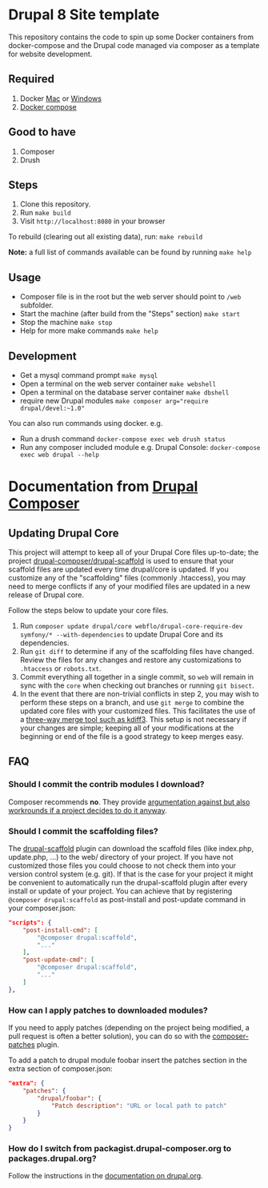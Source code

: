 # Drupal 8 Site template

This repository contains the code to spin up some Docker containers from docker-compose and the Drupal code managed via composer as a template for website development.

## Required
1. Docker [Mac](https://docs.docker.com/docker-for-mac/) or [Windows](https://docs.docker.com/docker-for-windows/)
1. [Docker compose](https://docs.docker.com/compose/)

## Good to have
1. Composer
1. Drush

## Steps

1. Clone this repository.
1. Run `make build`
1. Visit `http://localhost:8080` in your browser

To rebuild (clearing out all existing data), run: `make rebuild`

**Note:** a full list of commands available can be found by running `make help`

## Usage

* Composer file is in the root but the web server should point to `/web` subfolder.
* Start the machine (after build from the "Steps" section) `make start`
* Stop the machine `make stop`
* Help for more make commands `make help`

## Development

* Get a mysql command prompt `make mysql`
* Open a terminal on the web server container `make webshell`
* Open a terminal on the database server container `make dbshell`
* require new Drupal modules `make composer arg="require drupal/devel:~1.0"`

You can also run commands using docker. e.g.

* Run a drush command `docker-compose exec web drush status`
* Run any composer included module e.g. Drupal Console: `docker-compose exec web drupal --help`

# Documentation from [Drupal Composer](https://github.com/drupal-composer/drupal-project)

## Updating Drupal Core

This project will attempt to keep all of your Drupal Core files up-to-date; the
project [drupal-composer/drupal-scaffold](https://github.com/drupal-composer/drupal-scaffold)
is used to ensure that your scaffold files are updated every time drupal/core is
updated. If you customize any of the "scaffolding" files (commonly .htaccess),
you may need to merge conflicts if any of your modified files are updated in a
new release of Drupal core.

Follow the steps below to update your core files.

1. Run `composer update drupal/core webflo/drupal-core-require-dev symfony/* --with-dependencies` to update Drupal Core and its dependencies.
1. Run `git diff` to determine if any of the scaffolding files have changed.
   Review the files for any changes and restore any customizations to
  `.htaccess` or `robots.txt`.
1. Commit everything all together in a single commit, so `web` will remain in
   sync with the `core` when checking out branches or running `git bisect`.
1. In the event that there are non-trivial conflicts in step 2, you may wish
   to perform these steps on a branch, and use `git merge` to combine the
   updated core files with your customized files. This facilitates the use
   of a [three-way merge tool such as kdiff3](http://www.gitshah.com/2010/12/how-to-setup-kdiff-as-diff-tool-for-git.html). This setup is not necessary if your changes are simple;
   keeping all of your modifications at the beginning or end of the file is a
   good strategy to keep merges easy.

## FAQ

### Should I commit the contrib modules I download?

Composer recommends **no**. They provide [argumentation against but also
workrounds if a project decides to do it anyway](https://getcomposer.org/doc/faqs/should-i-commit-the-dependencies-in-my-vendor-directory.md).

### Should I commit the scaffolding files?

The [drupal-scaffold](https://github.com/drupal-composer/drupal-scaffold) plugin can download the scaffold files (like
index.php, update.php, …) to the web/ directory of your project. If you have not customized those files you could choose
to not check them into your version control system (e.g. git). If that is the case for your project it might be
convenient to automatically run the drupal-scaffold plugin after every install or update of your project. You can
achieve that by registering `@composer drupal:scaffold` as post-install and post-update command in your composer.json:

```json
"scripts": {
    "post-install-cmd": [
        "@composer drupal:scaffold",
        "..."
    ],
    "post-update-cmd": [
        "@composer drupal:scaffold",
        "..."
    ]
},
```
### How can I apply patches to downloaded modules?

If you need to apply patches (depending on the project being modified, a pull
request is often a better solution), you can do so with the
[composer-patches](https://github.com/cweagans/composer-patches) plugin.

To add a patch to drupal module foobar insert the patches section in the extra
section of composer.json:
```json
"extra": {
    "patches": {
        "drupal/foobar": {
            "Patch description": "URL or local path to patch"
        }
    }
}
```
### How do I switch from packagist.drupal-composer.org to packages.drupal.org?

Follow the instructions in the [documentation on drupal.org](https://www.drupal.org/docs/develop/using-composer/using-packagesdrupalorg).
